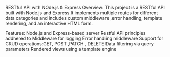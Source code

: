 RESTful API with NOde.js & Express
Overview:
This project is a RESTful API  built with Node.js and Express.It implements multiple routes for different data categories and includes custom middleware ,error handling, template rendering, and an interactive HTML form.


Features:
Node.js  and Express-based server
Restful API principles addhered to
Middleware for logging
Error handling middleware
Support for CRUD operations:GET, POST ,PATCH , DELETE
Data filtering via query parameters
Rendered views using a template engine